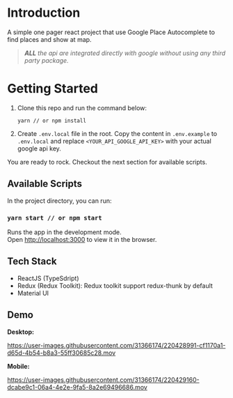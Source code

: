 # Introduction

A simple one pager react project that use Google Place Autocomplete to find places and show at map.

> <em>**ALL** the api are integrated directly with google without using any third party package.</em>

# Getting Started

1. Clone this repo and run the command below:
    ```
    yarn // or npm install
    ```

2. Create `.env.local` file in the root. Copy the content in `.env.example` to `.env.local` and replace `<YOUR_API_GOOGLE_API_KEY>` with your actual google api key.

You are ready to rock. Checkout the next section for available scripts.

## Available Scripts

In the project directory, you can run:

### `yarn start // or npm start`

Runs the app in the development mode.\
Open [http://localhost:3000](http://localhost:3000) to view it in the browser.

## Tech Stack

- ReactJS (TypeSdript)
- Redux (Redux Toolkit): Redux toolkit support redux-thunk by default
- Material UI

## Demo

**Desktop:**

https://user-images.githubusercontent.com/31366174/220428991-cf1170a1-d65d-4b54-b8a3-55ff30685c28.mov

**Mobile:**

https://user-images.githubusercontent.com/31366174/220429160-dcabe9c1-06a4-4e2e-9fa5-8a2e69496686.mov
